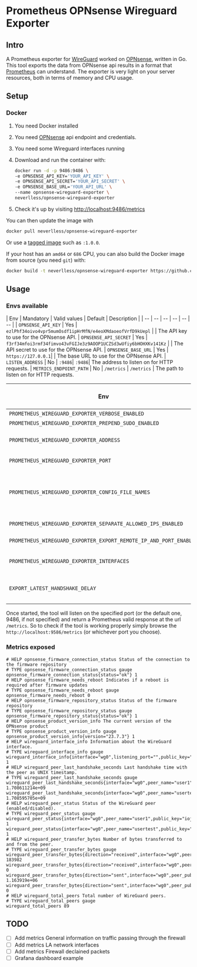 # Prometheus OPNsense Wireguard Exporter

## Intro

A Prometheus exporter for [WireGuard](https://www.wireguard.com) worked on [OPNsense](https://opnsense.org/), written in Go. This tool exports the data from OPNsense api results in a format that [Prometheus](https://prometheus.io/) can understand. The exporter is very light on your server resources, both in terms of memory and CPU usage.

## Setup

### Docker

1. You need Docker installed
2. You need [OPNsense](https://opnsense.org/) api endpoint and credentials.
3. You need some Wireguard interfaces running
4. Download and run the container with:

    ```sh
    docker run -d -p 9486:9486 \
    -e OPNSENSE_API_KEY='YOUR_API_KEY' \
    -e OPNSENSE_API_SECRET='YOUR_API_SECRET' \
    -e OPNSENSE_BASE_URL='YOUR_API_URL' \
    --name opnsense-wireguard-exporter \
    neverlless/opnsense-wireguard-exporter
    ```

5. Check it's up by visiting [http://localhost:9486/metrics](http://localhost:9486/metrics)

You can then update the image with

```sh
docker pull neverlless/opnsense-wireguard-exporter
```

Or use a [tagged image](https://hub.docker.com/r/neverlless/opnsense-wireguard-exporter/tags) such as `:1.0.0`.

If your host has an `amd64` or `686` CPU, you can also build the Docker image from source (you need `git`) with:

```sh
docker build -t neverlless/opnsense-wireguard-exporter https://github.com/neverlless/opnsense-wireguard-exporter.git#main
```

## Usage

### Envs available

| Env | Mandatory | Valid values | Default | Description |
| -- | -- | -- | -- | -- | -- |
| `OPNSENSE_API_KEY` | Yes | `ezlPhf34oivo4vpr5mumOsdf1ipHrMfN/e4eoXMdaoeofVrfD9kUepl` |  | The API key to use for the OPNsense API.
| `OPNSENSE_API_SECRET` | Yes | `f3rf34mfoi3rmf34fimvo43vFGIJe3z9AOOP1UCZSd3wUfiy6bHOHXKv141Kz` | | The API secret to use for the OPNsense API.
| `OPNSENSE_BASE_URL` | Yes | `https://127.0.0.1`| | The base URL to use for the OPNsense API.
| `LISTEN_ADDRESS` | No | `:9486`| `:9486`| The address to listen on for HTTP requests.
| `METRICS_ENDPOINT_PATH` | No | `/metrics` | `/metrics` | The path to listen on for HTTP requests.


| Env | Mandatory | Valid values | Default | Accepts multiple occurrences? | Description |
| -- | -- | -- | -- | -- | -- |
| `PROMETHEUS_WIREGUARD_EXPORTER_VERBOSE_ENABLED` | No | `true` or `false` | `false` | No | Enable verbose mode.
| `PROMETHEUS_WIREGUARD_EXPORTER_PREPEND_SUDO_ENABLED` | No | `true` or `false` | `false` | No | Prepends sudo to `wg` commands.
| `PROMETHEUS_WIREGUARD_EXPORTER_ADDRESS` | No | Any valid IP address | `0.0.0.0` | No | Specify the service address. This is the address your Prometheus instance should point to.
| `PROMETHEUS_WIREGUARD_EXPORTER_PORT` | No | Any valid port number | `9586` | No | Specify the service port. This is the port your Prometheus instance should point to.
| `PROMETHEUS_WIREGUARD_EXPORTER_CONFIG_FILE_NAMES` | No | Path to the wireguard configuration file | | Yes | This flag adds the *friendly_name* attribute or the *friendly_json* attributes to the exported entries. See [Friendly tags](#friendly-tags) for more details. Multiple files are allowed (they will be merged as a single file in memory so avoid duplicates).
| `PROMETHEUS_WIREGUARD_EXPORTER_SEPARATE_ALLOWED_IPS_ENABLED` | No | `true` or `false` | `false` | No | Enable the allowed ip + subnet split mode for the labels.
| `PROMETHEUS_WIREGUARD_EXPORTER_EXPORT_REMOTE_IP_AND_PORT_ENABLED` | No | `true` or `false` | `false` | No | Exports peer's remote ip and port as labels (if available).
| `PROMETHEUS_WIREGUARD_EXPORTER_INTERFACES` | No | Your interface name(s) | `all` | Yes | Specifies the interface(s) passed to the wg show <interface> dump` parameter. Multiple parameters are allowed.
| `EXPORT_LATEST_HANDSHAKE_DELAY` | No | `true` or `false` | `false` | No | Adds the `wireguard_latest_handshake_delay_seconds` metric that automatically calculates the seconds passed since the last handshake. 

Once started, the tool will listen on the specified port (or the default one, 9486, if not specified) and return a Prometheus valid response at the url `/metrics`. So to check if the tool is working properly simply browse the `http://localhost:9586/metrics` (or whichever port you choose).

### Metrics exposed

```ebnf
# HELP opnsense_firmware_connection_status Status of the connection to the firmware repository
# TYPE opnsense_firmware_connection_status gauge
opnsense_firmware_connection_status{status="ok"} 1
# HELP opnsense_firmware_needs_reboot Indicates if a reboot is required after firmware updates
# TYPE opnsense_firmware_needs_reboot gauge
opnsense_firmware_needs_reboot 0
# HELP opnsense_firmware_repository_status Status of the firmware repository
# TYPE opnsense_firmware_repository_status gauge
opnsense_firmware_repository_status{status="ok"} 1
# HELP opnsense_product_version_info The current version of the OPNsense product
# TYPE opnsense_product_version_info gauge
opnsense_product_version_info{version="23.7.3"} 1
# HELP wireguard_interface_info Information about the WireGuard interface.
# TYPE wireguard_interface_info gauge
wireguard_interface_info{interface="wg0",listening_port="",public_key=""} 1
# HELP wireguard_peer_last_handshake_seconds Last handshake time with the peer as UNIX timestamp.
# TYPE wireguard_peer_last_handshake_seconds gauge
wireguard_peer_last_handshake_seconds{interface="wg0",peer_name="user1",public_key="iojfo4i344njnvernvlsvr4TQ="} 1.708611214e+09
wireguard_peer_last_handshake_seconds{interface="wg0",peer_name="usertest",public_key="e/foweifjo34ivndlksvn4c="} 1.708595705e+09
# HELP wireguard_peer_status Status of the WireGuard peer (enabled/disabled).
# TYPE wireguard_peer_status gauge
wireguard_peer_status{interface="wg0",peer_name="user1",public_key="iojfo4i344njnvernvlsvr4TQ="} 1
wireguard_peer_status{interface="wg0",peer_name="usertest",public_key="e/foweifjo34ivndlksvn4c="} 1
# HELP wireguard_peer_transfer_bytes Number of bytes transferred to and from the peer.
# TYPE wireguard_peer_transfer_bytes gauge
wireguard_peer_transfer_bytes{direction="received",interface="wg0",peer_public_key="iojfo4i344njnvernvlsvr4TQ="} 183982
wireguard_peer_transfer_bytes{direction="received",interface="wg0",peer_public_key="e/foweifjo34ivndlksvn4c="} 0
wireguard_peer_transfer_bytes{direction="sent",interface="wg0",peer_public_key="iojfo4i344njnvernvlsvr4TQ="} 1.163919e+06
wireguard_peer_transfer_bytes{direction="sent",interface="wg0",peer_public_key="e/foweifjo34ivndlksvn4c="} 0
# HELP wireguard_total_peers Total number of WireGuard peers.
# TYPE wireguard_total_peers gauge
wireguard_total_peers 89
```

## TODO

- [ ] Add metrics General information on traffic passing through the firewall
- [ ] Add metrics LA network interfaces
- [ ] Add metrics Firewall declained packets
- [ ] Grafana dashboard example
